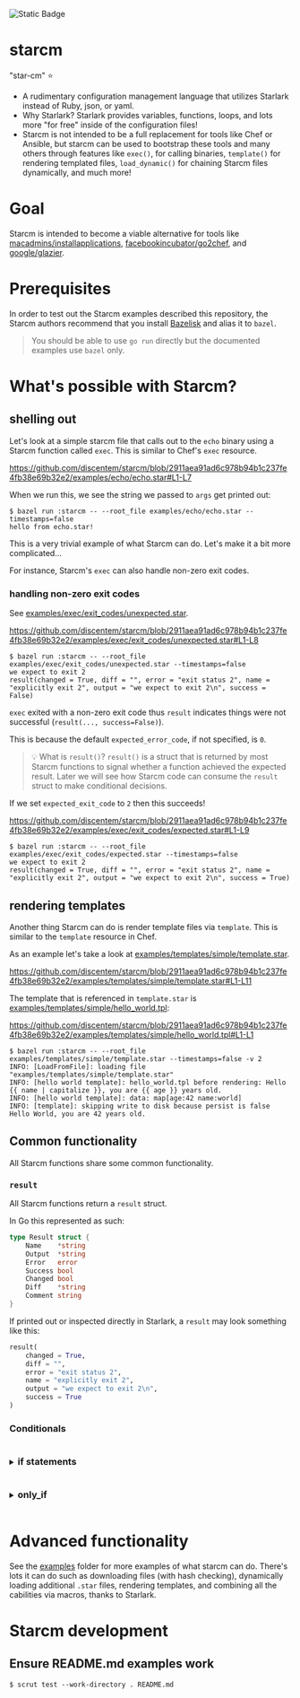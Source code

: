 ![Static Badge](https://img.shields.io/badge/under%20development%2C%20not%20production%20ready-red?labelColor=yellow)

# starcm
"star-cm" ⭐

- A rudimentary configuration management language that utilizes Starlark instead of Ruby, json, or yaml.
- Why Starlark? Starlark provides variables, functions, loops, and lots more "for free" inside of the configuration files!
- Starcm is not intended to be a full replacement for tools like Chef or Ansible, but starcm can be used to bootstrap these tools and many others through features like `exec()`, for calling binaries, `template()` for rendering templated files, `load_dynamic()` for chaining Starcm files dynamically, and much more!

# Goal

Starcm is intended to become a viable alternative for tools like [macadmins/installapplications](https://github.com/macadmins/installapplications), [facebookincubator/go2chef](https://github.com/facebookincubator/go2chef), and [google/glazier](https://github.com/google/glazier).

# Prerequisites

In order to test out the Starcm examples described this repository, the Starcm authors recommend that you install [Bazelisk](https://github.com/bazelbuild/bazelisk) and alias it to `bazel`. 

> You should be able to use `go run` directly but the documented examples use `bazel` only.

# What's possible with Starcm?

## shelling out

Let's look at a simple starcm file that calls out to the `echo` binary using a Starcm function called `exec`. This is similar to Chef's `exec` resource.

<!-- Github Markdown engine will render this link as a code snippet. -->

https://github.com/discentem/starcm/blob/2911aea91ad6c978b94b1c237fe4fb38e69b32e2/examples/echo/echo.star#L1-L7

When we run this, we see the string we passed to `args` get printed out:

```scrut
$ bazel run :starcm -- --root_file examples/echo/echo.star --timestamps=false
hello from echo.star!
```

This is a very trivial example of what Starcm can do. Let's make it a bit more complicated...

For instance, Starcm's `exec` can also handle non-zero exit codes.

### handling non-zero exit codes

See [examples/exec/exit_codes/unexpected.star](examples/exec/exit_codes/unexpected.star). 

<!-- Github Markdown engine will render this link as a code snippet. -->

https://github.com/discentem/starcm/blob/2911aea91ad6c978b94b1c237fe4fb38e69b32e2/examples/exec/exit_codes/unexpected.star#L1-L8

```scrut
$ bazel run :starcm -- --root_file examples/exec/exit_codes/unexpected.star --timestamps=false
we expect to exit 2
result(changed = True, diff = "", error = "exit status 2", name = "explicitly exit 2", output = "we expect to exit 2\n", success = False)
```

`exec` exited with a non-zero exit code thus `result` indicates things were not successful (`result(..., success=False)`). 

This is because the default `expected_error_code`, if not specified, is `0`.

>💡 What is `result()`? `result()` is a struct that is returned by most Starcm functions to signal whether a function achieved the expected result. Later we will see how Starcm code can consume the `result` struct to make conditional decisions.

If we set `expected_exit_code` to `2` then this succeeds!

<!-- Github Markdown engine will render this link as a code snippet. -->

https://github.com/discentem/starcm/blob/2911aea91ad6c978b94b1c237fe4fb38e69b32e2/examples/exec/exit_codes/expected.star#L1-L9


```scrut
$ bazel run :starcm -- --root_file examples/exec/exit_codes/expected.star --timestamps=false
we expect to exit 2
result(changed = True, diff = "", error = "exit status 2", name = "explicitly exit 2", output = "we expect to exit 2\n", success = True)
```

## rendering templates

Another thing Starcm can do is render template files via `template`. This is similar to the `template` resource in Chef. 

As an example let's take a look at [examples/templates/simple/template.star](examples/templates/simple/template.star).

https://github.com/discentem/starcm/blob/2911aea91ad6c978b94b1c237fe4fb38e69b32e2/examples/templates/simple/template.star#L1-L11

The template that is referenced in `template.star` is [examples/templates/simple/hello_world.tpl](examples/templates/simple/hello_world.tpl): 

https://github.com/discentem/starcm/blob/2911aea91ad6c978b94b1c237fe4fb38e69b32e2/examples/templates/simple/hello_world.tpl#L1-L1

```scrut
$ bazel run :starcm -- --root_file examples/templates/simple/template.star --timestamps=false -v 2
INFO: [LoadFromFile]: loading file "examples/templates/simple/template.star"
INFO: [hello world template]: hello_world.tpl before rendering: Hello {{ name | capitalize }}, you are {{ age }} years old.
INFO: [hello world template]: data: map[age:42 name:world]
INFO: [template]: skipping write to disk because persist is false
Hello World, you are 42 years old.
```


## Common functionality

All Starcm functions share some common functionality.

### `result`

All Starcm functions return a `result` struct. 

In Go this represented as such:

```go
type Result struct {
	Name    *string
	Output  *string
	Error   error
	Success bool
	Changed bool
	Diff    *string
	Comment string
}
```

If printed out or inspected directly in Starlark, a `result` may look something like this: 

```python
result(
    changed = True, 
    diff = "", 
    error = "exit status 2", 
    name = "explicitly exit 2", 
    output = "we expect to exit 2\n",   
    success = True
)
```

### Conditionals

<body>
<details>
<summary><h3 style="display:inline-block">if statements</h3></summary>

Starlark, and by extension starcm, supports `if` statements. Take [examples/if_statements/if_statements.star](examples/if_statements/if_statements.star) for example. If the `exec()` succeeds, we print `party!`. 

https://github.com/discentem/starcm/blob/2911aea91ad6c978b94b1c237fe4fb38e69b32e2/examples/if_statements/if_statements.star#L1-L11

```scrut
$ bazel run :starcm -- --root_file examples/if_statements/if_statements.star --timestamps=false
party!
```

We can also implement this same conditional behavior with a starcm-specific construct called `only_if`. This feature is not built into native Starlark.

</details>
</body>

<body>
<details>
<summary><h3 style="display:inline-block">only_if</h3></summary>

See [examples/only_if/only_if.star](examples/only_if/only_if.star).

https://github.com/discentem/starcm/blob/2911aea91ad6c978b94b1c237fe4fb38e69b32e2/examples/only_if/only_if.star#L1-L22

In this example

```python
if not(a.success):
    write(
        name = "print_not_success_#1",
        str = "a.success: %s #1" % (a.success),
    )
```

is essentially equivalent to

```python
write(
    name = "print_not_success_#2",
    str = "a.success: %s #2" % (a.success),
    only_if = a.success == False
)
```

with one key difference: `only_if` produces a log message indicating that `write(name=print_not_success, ...)` was skipped due to the `only_if` condition being false. This is can be useful for debugging.

```scrut
$ bazel run :starcm -- --root_file examples/only_if/only_if.star --timestamps=false -v 2 
INFO: [LoadFromFile]: loading file "examples/only_if/only_if.star"
we expect to exit 2
INFO: [explicitly exit 2]: expectedExitCode: 2
INFO: [explicitly exit 2]: actualExitCode: 2
INFO: [print_not_success_#2]: skipping write(name="print_not_success_#2") because only_if was false
```

> Notice that there is no log message regarding `print_not_success_#1`. Normal `if` statements are not executed at all if the condition is false, whereas `only_if` logs that something was skipped.

</details>
</body>

# Advanced functionality

See the [examples](examples/) folder for more examples of what starcm can do. There's lots it can do such as downloading files (with hash checking), dynamically loading additional `.star` files, rendering templates, and combining all the cabilities via macros, thanks to Starlark.

# Starcm development

## Ensure README.md examples work

```shell
$ scrut test --work-directory . README.md
```